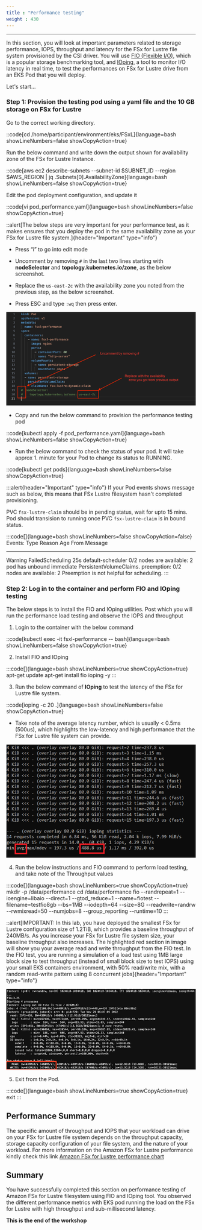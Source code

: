 ```yaml
---
title : "Performance testing"
weight : 430
---
```

-------------------------------------------------------------

In this section, you will look at important parameters related to storage performance, IOPS, throughput and latency for the FSx for Lustre file system provisioned by the CSI driver. You will use [FIO (Flexible I/O)](https://fio.readthedocs.io/en/latest/), which is a popular storage benchmarking tool, and [IOping](https://github.com/koct9i/ioping), a tool to monitor I/O latency in real time, to test the performances on FSx for Lustre drive from an EKS Pod that you will deploy.

Let's start...

### Step 1: Provision the testing pod using a yaml file and the 10 GB storage on FSx for Lustre

Go to the correct working directory.


::code[cd /home/participant/environment/eks/FSxL]{language=bash showLineNumbers=false showCopyAction=true}


Run the below command and write down the output shown for availability zone of the FSx for Lustre Instance.

::code[aws ec2 describe-subnets --subnet-id $SUBNET_ID --region $AWS_REGION | jq .Subnets[0].AvailabilityZone]{language=bash showLineNumbers=false showCopyAction=true}

Edit the pod deployment configuration, and update it

::code[vi pod_performance.yaml]{language=bash showLineNumbers=false showCopyAction=true}

::alert[The below steps are very important for your performance test, as it makes ensures that you deploy the pod in the same availability zone as your FSx for Lustre file system.]{header="Important" type="info"}

- Press “i” to go into edit mode

- Uncomment by removing `#` in the last two lines starting with **nodeSelector** and **topology.kubernetes.io/zone**, as the below screenshot.

- Replace the `us-east-2c` with the availability zone you noted from the previous step, as the below screenshot.

- Press ESC and type `:wq` then press enter.

![FSXlperf03](/static/images/fsxl_perf_03.png)

- Copy and run the below command to provision the performance testing pod

::code[kubectl apply -f pod_performance.yaml]{language=bash showLineNumbers=false showCopyAction=true}

- Run the below command to check the status of your pod. It will take approx 1. minute for your Pod to change its status to RUNNING.

::code[kubectl get pods]{language=bash showLineNumbers=false showCopyAction=true}

:::alert{header="Important" type="info"}
 If your Pod events shows message such as below, this means that FSx Lustre filesystem hasn't completed provisioning.

PVC `fsx-lustre-claim` should be in pending status, wait for upto 15 mins. Pod should transision to running once PVC `fsx-lustre-claim` is in bound status.

:::code[]{language=bash showLineNumbers=false showCopyAction=false}
Events:
  Type     Reason            Age   From               Message
  ----     ------            ----  ----               -------
  Warning  FailedScheduling  25s   default-scheduler  0/2 nodes are available: 2 pod has unbound immediate PersistentVolumeClaims. preemption: 0/2 nodes are available: 2 Preemption is not helpful for scheduling.
:::


### Step 2: Log in to the container and perform FIO and IOping testing

The below steps is to install the FIO and IOping utilities. Post which you will run the performance load testing and observe the IOPS and throughput

1. Login to the container with the below command

::code[kubectl exec -it fsxl-performance  -- bash]{language=bash showLineNumbers=false showCopyAction=true}

2. Install FIO and IOping

:::code[]{language=bash showLineNumbers=true showCopyAction=true}
apt-get update
apt-get install fio ioping -y
:::


3. Run the below command of **IOping** to test the latency of the FSx for Lustre file system.

::code[ioping -c 20 .]{language=bash showLineNumbers=false showCopyAction=true}

- Take note of the average latency number, which is usually < 0.5ms (500us), which highlights the low-latency and high performance that the FSx for Lustre file system can provide.

![Diagram](/static/images/Ioping-test-FSxL.png)

4. Run the below instructions and FIO command to perform load testing, and take note of the Throughput values

:::code[]{language=bash showLineNumbers=true showCopyAction=true}
mkdir -p /data/performance
cd /data/performance
fio --randrepeat=1 --ioengine=libaio --direct=1 --gtod_reduce=1 --name=fiotest --filename=testfio8gb --bs=1MB --iodepth=64 --size=8G --readwrite=randrw --rwmixread=50 --numjobs=8 --group_reporting --runtime=10
:::

::alert[IMPORTANT: In this lab, you have deployed the smallest FSx for Lustre configuration size of 1.2TiB, which provides a baseline throughput of 240MB/s. As you increase your FSx for Lustre file system size, your baseline throughput also increases. The highlighted red section in image will show you your average read and write throughput from the FIO test. In the FIO test, you are running a simulation of a load test using 1MB large block size to test throughput (instead of small block size to test IOPS) using your small EKS containers environment, with 50% read/write mix, with a random read-write pattern using 8 concurrent jobs]{header="Important" type="info"}

![FIO01](/static/images/fio_01.png)


5. Exit from the Pod.

:::code[]{language=bash showLineNumbers=true showCopyAction=true}
exit
:::

## Performance Summary

The specific amount of throughput and IOPS that your workload can drive on your FSx for Lustre file system depends on the throughput capacity, storage capacity configuration of your file system, and the nature of your workload. For more information on the Amazon FSx for Lustre performance kindly check this link [Amazon FSx for Lustre performance chart](https://docs.aws.amazon.com/fsx/latest/LustreGuide/performance.html)

## Summary

You have successfully completed this section on performance testing of Amazon FSx for Lustre filesystem using FIO and IOping tool. You observed the different performance metrics with EKS pod running the load on the FSx for Lustre with high throughput and sub-millisecond latency.


**This is the end of the workshop**

